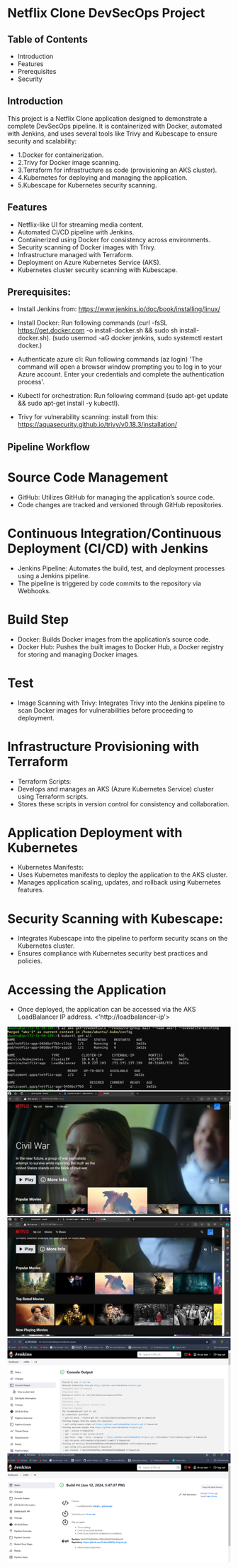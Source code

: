 #  Netflix Clone DevSecOps Project

## Table of Contents

- Introduction
- Features
- Prerequisites
- Security



## Introduction

This project is a Netflix Clone application designed to demonstrate a complete DevSecOps pipeline. 
It is containerized with Docker, automated with Jenkins, and uses several tools like Trivy and Kubescape to ensure security and scalability:
- 1.Docker for containerization.
- 2.Trivy for Docker image scanning.
- 3.Terraform for infrastructure as code (provisioning an AKS cluster).
- 4.Kubernetes for deploying and managing the application.
- 5.Kubescape for Kubernetes security scanning.

## Features

- Netflix-like UI for streaming media content.
- Automated CI/CD pipeline with Jenkins.
- Containerized using Docker for consistency across environments.
- Security scanning of Docker images with Trivy.
- Infrastructure managed with Terraform.
- Deployment on Azure Kubernetes Service (AKS).
- Kubernetes cluster security scanning with Kubescape.

## Prerequisites:

* Install Jenkins from:
  https://www.jenkins.io/doc/book/installing/linux/

* Install Docker: 
  Run following commands
   (curl -fsSL https://get.docker.com -o install-docker.sh && sudo sh install-docker.sh).
   (sudo usermod -aG docker jenkins, sudo systemctl restart docker.)
   
* Authenticate azure cli: 
  Run following commands
   (az login) 'The command will open a browser window prompting you to log in to your Azure account. Enter your credentials and complete the authentication process'.

* Kubectl for orchestration:
  Run following command 
   (sudo apt-get update && sudo apt-get install -y kubectl).

* Trivy for vulnerability scanning:
  install from this:
  https://aquasecurity.github.io/trivy/v0.18.3/installation/


## Pipeline Workflow

# Source Code Management
- GitHub: Utilizes GitHub for managing the application’s source code. 
- Code changes are tracked and versioned through GitHub repositories.

# Continuous Integration/Continuous Deployment (CI/CD) with Jenkins
- Jenkins Pipeline: Automates the build, test, and deployment processes using a Jenkins pipeline. 
- The pipeline is triggered by code commits to the repository via Webhooks.

# Build Step
- Docker: Builds Docker images from the application’s source code.
- Docker Hub: Pushes the built images to Docker Hub, a Docker registry for storing and managing Docker images.

# Test
- Image Scanning with Trivy:
 Integrates Trivy into the Jenkins pipeline to scan Docker images for vulnerabilities before proceeding to deployment.

# Infrastructure Provisioning with Terraform
- Terraform Scripts:
- Develops and manages an AKS (Azure Kubernetes Service) cluster using Terraform scripts.
- Stores these scripts in version control for consistency and collaboration.

# Application Deployment with Kubernetes
- Kubernetes Manifests:
- Uses Kubernetes manifests to deploy the application to the AKS cluster.
- Manages application scaling, updates, and rollback using Kubernetes features.

# Security Scanning with Kubescape:
- Integrates Kubescape into the pipeline to perform security scans on the Kubernetes cluster.
- Ensures compliance with Kubernetes security best practices and policies.

# Accessing the Application
- Once deployed, the application can be accessed via the AKS LoadBalancer IP address. <'http://loadbalancer-ip'>





![Alt text](<Screenshot 2024-06-12 234138.png>)
![Alt text](<Screenshot 2024-06-12 232704-1.png>) 
![Alt text](<Screenshot 2024-06-12 232824-1.png>) 
![Alt text](<Screenshot 2024-06-12 232951-1.png>) 
![Alt text](<Screenshot 2024-06-12 233322-1.png>)
